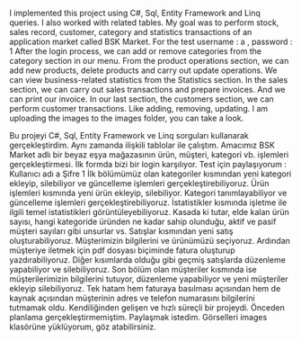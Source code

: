 I implemented this project using C#, Sql, Entity Framework and Linq queries. I also worked with related tables. My goal was to perform stock, sales record, customer, category
and statistics transactions of an application market called BSK Market.
For the test username : a , password : 1
After the login process, we can add or remove categories from the category section in our menu.
From the product operations section, we can add new products, delete products and carry out update operations.
We can view business-related statistics from the Statistics section.
In the sales section, we can carry out sales transactions and prepare invoices. And we can print our invoice.
In our last section, the customers section, we can perform customer transactions. Like adding, removing, updating.
I am uploading the images to the images folder, you can take a look.


Bu projeyi C#, Sql, Entity Framework ve Linq sorguları kullanarak gerçekleştirdim. Aynı zamanda ilişkili tablolar ile çalıştım. Amacımız BSK Market adlı bir beyaz eşya mağazasının ürün, 
müşteri, kategori vb. işlemleri gerçekleştirmesi.
İlk formda bizi bir login karşılıyor. 
Test için paylaşıyorum : Kullanıcı adı a Şifre 1
İlk bölümümüz olan kategoriler kısmından yeni kategori ekleyip, silebiliyor ve güncelleme işlemleri gerçekleştirebiliyoruz.
Ürün işlemleri kısmında yeni ürün ekleyip, silebiliyor. Kategori tanımlayabiliyor ve güncelleme işlemleri gerçekleştirebiliyoruz.
İstatistikler kısmında işletme ile ilgili temel istatistikleri görüntüleyebiliyoruz. Kasada ki tutar, elde kalan ürün sayısı, hangi kategoride üründen ne kadar sahip olunduğu, aktif ve 
pasif müşteri sayıları gibi unsurlar vs.
Satışlar kısmından yeni satış oluşturabiliyoruz. Müşterimizin bilgilerini ve ürünümüzü seçiyoruz. Ardından müşteriye iletmek için pdf dosyası biçiminde fatura oluşturup yazdırabiliyoruz.
Diğer kısımlarda olduğu gibi geçmiş satışlarda düzenleme yapabiliyor ve silebiliyoruz.
Son bölüm olan müşteriler kısmında ise müşterilerimizin bilgilerini tutuyor, düzenleme yapabiliyor ve yeni müşteriler ekleyip silebiliyoruz.
Tek hatam hem faturaya basılması açısından hem de kaynak açısından müşterinin adres ve telefon numarasını bilgilerini tutmamak oldu. Kendiliğinden gelişen ve hızlı süreçli bir projeydi.
Önceden planlama gerçekleştirmemiştim. Paylaşmak istedim.
Görselleri images klasörüne yüklüyorum, göz atabilirsiniz.
